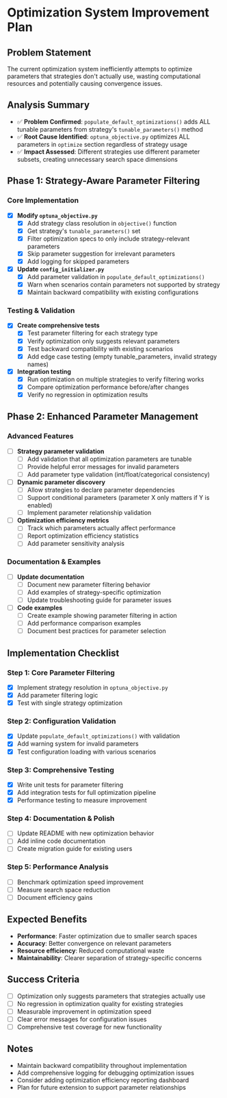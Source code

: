 # Optimization System Improvement Plan

## Problem Statement
The current optimization system inefficiently attempts to optimize parameters that strategies don't actually use, wasting computational resources and potentially causing convergence issues.

## Analysis Summary
- ✅ **Problem Confirmed**: `populate_default_optimizations()` adds ALL tunable parameters from strategy's `tunable_parameters()` method
- ✅ **Root Cause Identified**: `optuna_objective.py` optimizes ALL parameters in `optimize` section regardless of strategy usage
- ✅ **Impact Assessed**: Different strategies use different parameter subsets, creating unnecessary search space dimensions

## Phase 1: Strategy-Aware Parameter Filtering

### Core Implementation
- [x] **Modify `optuna_objective.py`**
  - [x] Add strategy class resolution in `objective()` function
  - [x] Get strategy's `tunable_parameters()` set
  - [x] Filter optimization specs to only include strategy-relevant parameters
  - [x] Skip parameter suggestion for irrelevant parameters
  - [x] Add logging for skipped parameters

- [x] **Update `config_initializer.py`**
  - [x] Add parameter validation in `populate_default_optimizations()`
  - [x] Warn when scenarios contain parameters not supported by strategy
  - [x] Maintain backward compatibility with existing configurations

### Testing & Validation
- [x] **Create comprehensive tests**
  - [x] Test parameter filtering for each strategy type
  - [x] Verify optimization only suggests relevant parameters
  - [x] Test backward compatibility with existing scenarios
  - [x] Add edge case testing (empty tunable_parameters, invalid strategy names)

- [x] **Integration testing**
  - [x] Run optimization on multiple strategies to verify filtering works
  - [x] Compare optimization performance before/after changes
  - [x] Verify no regression in optimization results

## Phase 2: Enhanced Parameter Management

### Advanced Features
- [ ] **Strategy parameter validation**
  - [ ] Add validation that all optimization parameters are tunable
  - [ ] Provide helpful error messages for invalid parameters
  - [ ] Add parameter type validation (int/float/categorical consistency)

- [ ] **Dynamic parameter discovery**
  - [ ] Allow strategies to declare parameter dependencies
  - [ ] Support conditional parameters (parameter X only matters if Y is enabled)
  - [ ] Implement parameter relationship validation

- [ ] **Optimization efficiency metrics**
  - [ ] Track which parameters actually affect performance
  - [ ] Report optimization efficiency statistics
  - [ ] Add parameter sensitivity analysis

### Documentation & Examples
- [ ] **Update documentation**
  - [ ] Document new parameter filtering behavior
  - [ ] Add examples of strategy-specific optimization
  - [ ] Update troubleshooting guide for parameter issues

- [ ] **Code examples**
  - [ ] Create example showing parameter filtering in action
  - [ ] Add performance comparison examples
  - [ ] Document best practices for parameter selection

## Implementation Checklist

### Step 1: Core Parameter Filtering
- [x] Implement strategy resolution in `optuna_objective.py`
- [x] Add parameter filtering logic
- [x] Test with single strategy optimization

### Step 2: Configuration Validation
- [x] Update `populate_default_optimizations()` with validation
- [x] Add warning system for invalid parameters
- [x] Test configuration loading with various scenarios

### Step 3: Comprehensive Testing
- [x] Write unit tests for parameter filtering
- [x] Add integration tests for full optimization pipeline
- [x] Performance testing to measure improvement

### Step 4: Documentation & Polish
- [ ] Update README with new optimization behavior
- [ ] Add inline code documentation
- [ ] Create migration guide for existing users

### Step 5: Performance Analysis
- [ ] Benchmark optimization speed improvement
- [ ] Measure search space reduction
- [ ] Document efficiency gains

## Expected Benefits
- **Performance**: Faster optimization due to smaller search spaces
- **Accuracy**: Better convergence on relevant parameters  
- **Resource efficiency**: Reduced computational waste
- **Maintainability**: Clearer separation of strategy-specific concerns

## Success Criteria
- [ ] Optimization only suggests parameters that strategies actually use
- [ ] No regression in optimization quality for existing strategies
- [ ] Measurable improvement in optimization speed
- [ ] Clear error messages for configuration issues
- [ ] Comprehensive test coverage for new functionality

## Notes
- Maintain backward compatibility throughout implementation
- Add comprehensive logging for debugging optimization issues
- Consider adding optimization efficiency reporting dashboard
- Plan for future extension to support parameter relationships